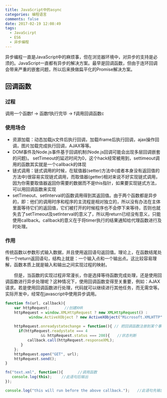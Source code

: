 ```yaml
---
title: JavaScript中的async
categories: 编程语言
comments: false
date: 2017-02-19 12:08:49
tags:
  - JavaScirpt 
  - ES6
  - 异步编程
---
```


异步编程一直是JavaScript中的麻烦事，但在浏览器环境中，对异步的支持是必须的。JavaScript一直都有异步的解决方案。最早是回调函数，但由于连环回调会带来严重的嵌套问题，所以后来换做扁平化的Promise解决方案。

<!--more-->

## 回调函数

### 过程

调用一个函数f -> 函数f执行完毕 -> f调用回调函数c 

### 使用场合

- 资源加载：动态加载js文件后执行回调，加载iframe后执行回调，ajax操作回调，图片加载完成执行回调，AJAX等等。
- DOM事件及Node.js事件基于回调机制(Node.js回调可能会出现多层回调嵌套的问题)。
  setTimeout的延迟时间为0，这个hack经常被用到，settimeout调用的函数其实就是一个callback的体现
- 链式调用：链式调用的时候，在赋值器(setter)方法中(或者本身没有返回值的方法中)很容易实现链式调用，而取值器(getter)相对来说不好实现链式调用，因为你需要取值器返回你需要的数据而不是this指针，如果要实现链式方法，可以用回调函数来实现
- setTimeout、setInterval的函数调用得到其返回值。由于两个函数都是异步的，即：他们的调用时序和程序的主流程是相对独立的，所以没有办法在主体里面等待它们的返回值，它们被打开的时候程序也不会停下来等待，否则也就失去了setTimeout及setInterval的意义了，所以用return已经没有意义，只能使用callback。callback的意义在于将timer执行的结果通知给代理函数进行及时处理。

### 作用

传统函数以参数形式输入数据，并且使用返回语句返回值。理论上，在函数结尾处有一个return返回语句，结构上就是：一个输入点和一个输出点。这比较容易理解，函数本质上就是输入和输出之间实现过程的映射。

　　但是，当函数的实现过程非常漫长，你是选择等待函数完成处理，还是使用回调函数进行异步处理呢？这种情况下，使用回调函数变得至关重要，例如：AJAX请求。若是使用回调函数进行处理，代码就可以继续进行其他任务，而无需空等。实际开发中，经常在javascript中使用异步调用。

```javascript
function fn(url, callback){
    var httpRequest;　　　　//创建XHR
    httpRequest = window.XMLHttpRequest ? new XMLHttpRequest() :　　　
　　　　    window.ActiveXObject ? new ActiveXObject("Microsoft.XMLHTTP"             ) : undefined;//针对IE进行功能性检测
    
    httpRequest.onreadystatechange = function(){ // 把回调函数注册到某个事件上
      if(httpRequest.readystate === 4 
                && httpRequest.status === 200){　　//状态判断
          callback.call(httpRequest.responseXML);  
       }
    };
    httpRequest.open("GET", url);
    httpRequest.send();
}

fn("text.xml", function(){　　　　//调用函数
   console.log(this); 　　//此语句后输出
});

console.log("this will run before the above callback.");　　//此语句先输出
```

